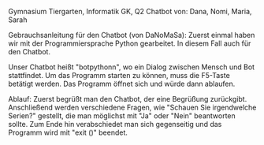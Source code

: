 Gymnasium Tiergarten, Informatik GK, Q2
Chatbot von: Dana, Nomi, Maria, Sarah

Gebrauchsanleitung für den Chatbot (von DaNoMaSa):
Zuerst einmal haben wir mit der Programmiersprache Python gearbeitet. In diesem Fall auch für den Chatbot.

Unser Chatbot heißt "botpythonn", wo ein Dialog zwischen Mensch und Bot stattfindet.
Um das Programm starten zu können, muss die F5-Taste betätigt werden.
Das Programm öffnet sich und würde dann ablaufen.

Ablauf: Zuerst begrüßt man den Chatbot, der eine Begrüßung zurückgibt. Anschließend werden verschiedene Fragen, wie "Schauen Sie irgendwelche Serien?" gestellt, die man möglichst mit "Ja" oder "Nein" beantworten sollte.
Zum Ende hin verabschiedet man sich gegenseitig und das Programm wird mit "exit ()" beendet.


